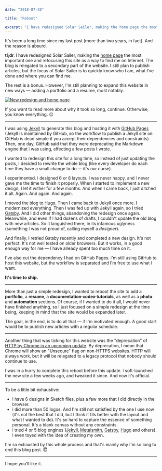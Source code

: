 ```yaml
---
date: "2018-07-20"

title: "Reboot"

excerpt: "I have redesigned Solar Sailer, making the home page the most important one and refocusing this site as a way to find me on Internet. The blog is relegated to a secondary part of the website. I still plan to publish articles, but the focus of Solar Sailer is to quickly know who I am, what I've done and where you can find me. The rest is a bonus."
---
```


It's been a long time since my last post (more than two years, in fact). And the reason is absurd.

**tl;dr**: I have redesigned Solar Sailer, making the [home page](/) the most important one and refocusing this site as a way to find me on Internet. The blog is relegated to a secondary part of the website. I still plan to publish articles, but the focus of Solar Sailer is to quickly know who I am, what I've done and where you can find me.

The rest is a bonus. However, I'm still planning to expand this website in new ways — adding a portfolio and a resume, most notably.

[ ![New redesign and home page](/images/posts/2018-07-20-reboot.jpg) ](/)

If you want to read more about why it took so long, continue. Otherwise, you know everything. 😉

---

I was using [Jekyll][jekyll] to generate this blog and hosting it with [GitHub Pages](https://pages.github.com) (Jekyll is maintained by GitHub, so the workflow to publish a Jekyll site on GitHub is dead simple if you accept their dependencies and constraints). Then, one day, GitHub said that they were deprecating the Markdown engine that I was using, affecting a few posts I wrote.

I wanted to redesign this site for a long time, so instead of just updating the posts, I decided to rewrite the whole blog (like every developer do each time they have a small change to do — it's our curse).

I experimented. I designed 6 or 8 layouts. I was never happy, and I never gave me the time to finish it properly. When I started to implement a new design, I let it wither for a few months. And when I came back, I just ditched it all. Again. And again. And again.

I moved the blog to [Hugo][hugo]. Then I came back to Jekyll once more. I modernized everything. Then I was fed up with Jekyll again, so I tried [Gatsby][gatsby]. And I did other things, abandoning the redesign once again. Meanwhile, and even if I had dozens of drafts, I couldn't update the old blog with new articles. So it languished there, in its infamous uglyness (something I was not proud of, calling myself a _designer_).

And finally, I retried Gatsby recently and completed a new design. It's not perfect. It's not well tested on older browsers. But it works, in a good enough way for me — I have already spent too much time on it.

I've also cut the dependency I had on GitHub Pages. I'm still using GitHub to host this website, but the workflow is separated and I'm free to use what I want.

**It's time to ship.**

---

More than just a simple redesign, I wanted to reboot the site to add a **portfolio**, a **resume**, a **documentation·codex·tutorials**, as well as a **photo** and **automation** sections. Of course, if I wanted to do it all, I would never have finished anything, so I just focused on a simple redesign at the time being, keeping in mind that the site would be expanded later.

The goal, in the end, is to do all that — if I'm motivated enough. A good start would be to publish new articles with a regular schedule.

---

Another thing that was ticking for this website was the "deprecation" of [HTTP by Chrome in an upcoming update](https://security.googleblog.com/2018/02/a-secure-web-is-here-to-stay.html). By deprecation, I mean that Chrome will show an "Unsecure" flag on non-HTTPS websites. HTTP will always work, but it will be relegated to a legacy protocol that nobody should continue to use.

I was in a hurry to complete this reboot before this update. I soft-launched the new site a few weeks ago, and tweaked it since. And now it's official.

---

To be a little bit exhaustive:

- I have 6 designs in Sketch files, plus a few more that I did directly in the browser.
- I did more than 50 logos. And I'm still not satisfied by the one I use now (it's not the best that I did, but I think it fits better with the layout and what I wanted to do). It's so hard to capture the essence of something personal. It's a blank canvas without any constraints.
- I tried 4 or 5 blog engines ([Jekyll][jekyll], [Metalsmith][metalsmith], [Gatsby][gatsby], [Hugo][hugo] and others). I even toyed with the idea of creating my own.

I'm so exhausted by this whole process and that's mainly why I'm so long to end this blog post. 😇

---

I hope you'll like it.


[jekyll]: http://jekyllrb.com
[hugo]: https://gohugo.io
[metalsmith]: http://www.metalsmith.io
[gatsby]: https://www.gatsbyjs.org
